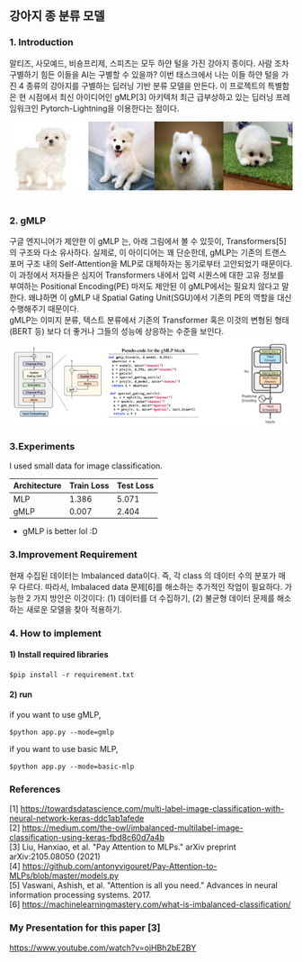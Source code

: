 ## 강아지 종 분류 모델  
### 1. Introduction
말티즈, 사모예드, 비숑프리제, 스피츠는 모두 하얀 털을 가진 강아지 종이다. 사람 조차 구별하기 힘든 이들을 AI는 구별할 수 있을까? 이번 태스크에서 나는 이들 하얀 털을 가진 4 종류의 강아지를 구별하는 딥러닝 기반 분류 모델을 만든다. 이 프로젝트의 특별함은 현 시점에서 최신 아이디어인 gMLP[3] 아키텍처 최근 급부상하고 있는 딥러닝 프레임워크인 Pytorch-Lightning을 이용한다는 점이다. 

![](images/2.png)
  <br>
  <br>
### 2. gMLP
구글 엔지니어가 제안한 이 gMLP 는, 아래 그림에서 볼 수 있듯이, Transformers[5]의 구조와 다소 유사하다. 실제로, 이 아이디어는 꽤 단순한데, gMLP는 기존의 트랜스포머 구조 내의 Self-Attention을 MLP로 대체하자는 동기로부터 고안되었기 때문이다. 이 과정에서 저자들은 심지어 Transformers 내에서 입력 시퀀스에 대한 고유 정보를 부여하는 Positional Encoding(PE) 마저도 제안된 이 gMLP에서는 필요치 않다고 말한다. 왜냐하면 이 gMLP 내 Spatial Gating Unit(SGU)에서 기존의 PE의 역할을 대신 수행해주기 때문이다.  
gMLP는 이미지 분류, 텍스트 분류에서 기존의 Transformer 혹은 이것의 변형된 형태(BERT 등) 보다 더 좋거나 그들의 성능에 상응하는 수준을 보인다. 
![](images/3.png)

### 3.Experiments
I used  small data for image classification. 

| Architecture | Train Loss | Test Loss |
|-------|-------|-------|
|MLP| 1.386 |5.071|
|gMLP| 0.007 |2.404|

- gMLP is better lol :D


### 3.Improvement Requirement  
현재 수집된 데이터는 Imbalanced data이다. 즉, 각 class 의 데이터 수의 분포가 매우 다르다. 따라서, Imbalaced data 문제[6]를 해소하는 추가적인 작업이 필요하다. 가능한 2 가지 방안은 이것이다: (1) 데이터를 더 수집하기, (2) 불균형 데이터 문제를 해소하는 새로운 모델을 찾아 적용하기. 

### 4. How to implement
<h4>1) Install required libraries</h4> 

``` shell 
$pip install -r requirement.txt 
``` 

<h4>2) run  </h4>

if you want to use gMLP,
``` shell
$python app.py --mode=gmlp
```
if you want to use basic MLP,
``` shell
$python app.py --mode=basic-mlp
```



### References 
[1] https://towardsdatascience.com/multi-label-image-classification-with-neural-network-keras-ddc1ab1afede<br>
[2] https://medium.com/the-owl/imbalanced-multilabel-image-classification-using-keras-fbd8c60d7a4b  
[3] Liu, Hanxiao, et al. "Pay Attention to MLPs." arXiv preprint arXiv:2105.08050 (2021)  
[4] https://github.com/antonyvigouret/Pay-Attention-to-MLPs/blob/master/models.py  
[5] Vaswani, Ashish, et al. "Attention is all you need." Advances in neural information processing systems. 2017.  
[6] https://machinelearningmastery.com/what-is-imbalanced-classification/
### My Presentation for this paper [3]

https://www.youtube.com/watch?v=ojHBh2bE2BY

